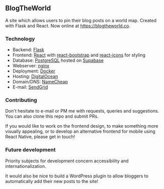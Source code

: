 ## BlogTheWorld
A site which allows users to pin their blog posts on a world map. Created with Flask and React. Now online at https://blogtheworld.co.

### Technology
  - Backend: [Flask](https://flask.palletsprojects.com/en/2.2.x/)
  - Frontend: [React](https://reactjs.org/)
    with [react-bootstrap](https://react-bootstrap.github.io/)
    and [react-icons](https://react-icons.github.io/react-icons/) for styling
  - Database: [PostgreSQL](https://www.postgresql.org/) hosted on [Supabase](https://supabase.com/)
  - Webserver: [nginx](https://www.nginx.com/)
  - Deployment: [Docker](https://www.docker.com/)
  - Hosting: [DigitalOcean](https://www.digitalocean.com/)
  - Domain/DNS: [NameCheap](https://www.namecheap.com/)
  - E-mail: [SendGrid](https://sendgrid.com/)

### Contributing
Don't hesitate to e-mail or PM me with requests, queries and suggestions. You can also clone this repo and submit PRs.

If you would like to work on the frontend design, to make something more visually appealing, or to develop an alternative frontend for mobile using React Native, please get in touch!

### Future development
Priority subjects for development concern accessibility and internationalization.

It would also be nice to build a WordPress plugin to allow bloggers to automatically add their new posts to the site!
